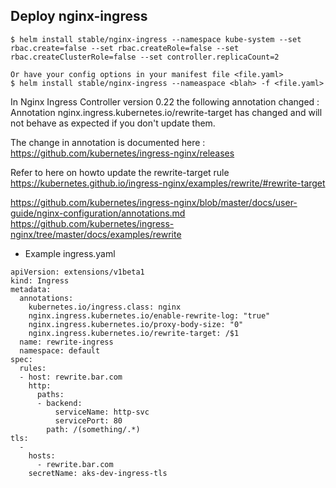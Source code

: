 
## Deploy nginx-ingress
```
$ helm install stable/nginx-ingress --namespace kube-system --set rbac.create=false --set rbac.createRole=false --set rbac.createClusterRole=false --set controller.replicaCount=2

Or have your config options in your manifest file <file.yaml>
$ helm install stable/nginx-ingress --nameaspace <blah> -f <file.yaml>
```

In Nginx Ingress Controller version 0.22 the following annotation changed :
Annotation nginx.ingress.kubernetes.io/rewrite-target has changed and will not behave as expected if you don't update them.

The change in annotation is documented here :
https://github.com/kubernetes/ingress-nginx/releases

Refer to here on howto update the rewrite-target rule https://kubernetes.github.io/ingress-nginx/examples/rewrite/#rewrite-target

https://github.com/kubernetes/ingress-nginx/blob/master/docs/user-guide/nginx-configuration/annotations.md
https://github.com/kubernetes/ingress-nginx/tree/master/docs/examples/rewrite

* Example ingress.yaml
```
apiVersion: extensions/v1beta1
kind: Ingress
metadata:
  annotations:
    kubernetes.io/ingress.class: nginx
    nginx.ingress.kubernetes.io/enable-rewrite-log: "true"
    nginx.ingress.kubernetes.io/proxy-body-size: "0"
    nginx.ingress.kubernetes.io/rewrite-target: /$1
  name: rewrite-ingress
  namespace: default
spec:
  rules:
  - host: rewrite.bar.com
    http:
      paths:
      - backend:
          serviceName: http-svc
          servicePort: 80
        path: /(something/.*)
tls:
  -
    hosts:
      - rewrite.bar.com
    secretName: aks-dev-ingress-tls
```

